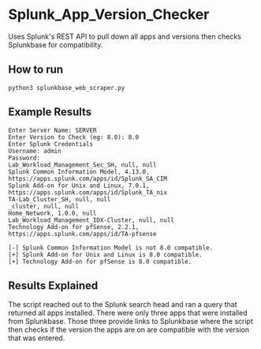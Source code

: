 # Splunk_App_Version_Checker
Uses Splunk's REST API to pull down all apps and versions then checks Splunkbase for compatibility.

## How to run
```
python3 splunkbase_web_scraper.py
```

## Example Results
```
Enter Server Name: SERVER
Enter Version to Check (eg: 8.0): 8.0
Enter Splunk Credentials
Username: admin
Password:
Lab_Workload_Management_Sec_SH, null, null
Splunk Common Information Model, 4.13.0, https://apps.splunk.com/apps/id/Splunk_SA_CIM
Splunk Add-on for Unix and Linux, 7.0.1, https://apps.splunk.com/apps/id/Splunk_TA_nix
TA-Lab_Cluster_SH, null, null
_cluster, null, null
Home_Network, 1.0.0, null
Lab_Workload_Management_IDX-Cluster, null, null
Technology Add-on for pfSense, 2.2.1, https://apps.splunk.com/apps/id/TA-pfsense

[-] Splunk Common Information Model is not 8.0 compatible.
[+] Splunk Add-on for Unix and Linux is 8.0 compatible.
[+] Technology Add-on for pfSense is 8.0 compatible.
```
 ## Results Explained
 The script reached out to the Splunk search head and ran a query that returned all apps installed. There were only three apps that were installed from Splunkbase. Those three provide links to Splunkbase where the script then checks if the version the apps are on are compatible with the version that was entered.

